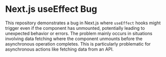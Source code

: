 # Next.js useEffect Bug

This repository demonstrates a bug in Next.js where `useEffect` hooks might trigger even if the component has unmounted, potentially leading to unexpected behavior or errors. The problem mainly occurs in situations involving data fetching where the component unmounts before the asynchronous operation completes. This is particularly problematic for asynchronous actions like fetching data from an API.
